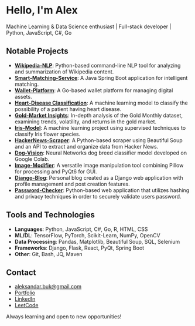 # Hello, I'm Alex

Machine Learning & Data Science enthusiast | Full-stack developer | Python, JavaScript, C#, Go

## Notable Projects

- **[Wikipedia-NLP](https://github.com/AleksandarBuk/Wikipedia-NLP)**: Python-based command-line NLP tool for analyzing and summarization of Wikipedia content.
- **[Smart-Matching-Service](https://github.com/AleksandarBuk/smart-matching-service)**: A Java Spring Boot application for intelligent matching.
- **[Wallet-Platform](https://github.com/AleksandarBuk/Wallet-platform)**: A Go-based wallet platform for managing digital assets.
- **[Heart-Disease Classification](https://github.com/AleksandarBuk/Heart-Disease-Classification)**: A machine learning model to classify the possibility of a patient having heart disease.
- **[Gold-Market Insights](https://github.com/AleksandarBuk/Gold-Market-Insights)**: In-depth analysis of the Gold Monthly dataset, examining trends, volatility, and returns in the gold market.
- **[Iris-Model](https://github.com/AleksandarBuk/Iris-Model)**: A machine learning project using supervised techniques to classify Iris flower species.
- **[HackerNews-Scraper](https://github.com/AleksandarBuk/HackerNews-Scraper)**: A Python-based scraper using Beautiful Soup and an API to extract and organize data from Hacker News.
- **[Dog-Vision](https://github.com/AleksandarBuk/DogVision)**: Neural Networks dog breed classifier model developed on Google Colab.
- **[Image-Modifier](https://github.com/AleksandarBuk/Image-Modifier)**: A versatile image manipulation tool combining Pillow for processing and PyQt6 for GUI.
- **[Django-Blog](https://github.com/AleksandarBuk/Django-Blog)**: Personal blog created as a Django web application with profile management and post creation features.
- **[Password-Checker](https://github.com/AleksandarBuk/Password-Checker)**: Python-based web application that utilizes hashing and privacy techniques in order to securely validate users password.

## Tools and Technologies

- **Languages**: Python, JavaScript, C#, Go, R, HTML, CSS
- **ML/DL**: TensorFlow, PyTorch, Scikit-Learn, NumPy, OpenCV
- **Data Processing**: Pandas, Matplotlib, Beautiful Soup, SQL, Selenium
- **Frameworks**: Django, Flask, React, PyQt, Spring Boot
- **Other**: Git, Bash, JQ, Maven

## Contact

- aleksandar.buk@gmail.com
- [Portfolio](https://aleksandarbuk.github.io/portfolio/)
- [LinkedIn](https://www.linkedin.com/in/aleksandar-buk)
- [LeetCode](https://leetcode.com/Kir1q/)

Always learning and open to new opportunities!
